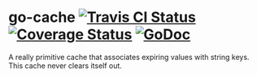 go-cache [![Travis CI Status](https://travis-ci.org/getlantern/go-cache.svg?branch=master)](https://travis-ci.org/getlantern/go-cache)&nbsp;[![Coverage Status](https://coveralls.io/repos/getlantern/go-cache/badge.png)](https://coveralls.io/r/getlantern/go-cache)&nbsp;[![GoDoc](https://godoc.org/github.com/getlantern/go-cache/cache?status.png)](http://godoc.org/github.com/getlantern/go-cache/cache)
==========

A really primitive cache that associates expiring values with string keys.  This
cache never clears itself out.